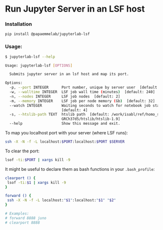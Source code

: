# Run Jupyter Server in an LSF host

### Installation

```bash
pip install @papaemmelab/jupyterlab-lsf
```

### Usage:
```bash
$ jupyterlab-lsf --help

Usage: jupyterlab-lsf [OPTIONS]

  Submits jupyter server in an lsf host and map its port.

Options:
  -p, --port INTEGER      Port number, unique by server user  [default: 8888]
  -w, --walltime INTEGER  LSF job wall time (minutes)  [default: 240]
  -n, --nodes INTEGER     LSF job nodes  [default: 2]
  -m, --memory INTEGER    LSF job per node memory (Gb)  [default: 32]
  --watch INTEGER         Waiting seconds to watch for notebook job status
                          [default: 4]
  -s, --htslib-path TEXT  htslib path  [default: /work/isabl/ref/homo_sapiens/
                          GRCh37d5/htslib/htslib-1.9]
  --help                  Show this message and exit.
```

To map you localhost port with your server (where LSF runs):
```bash
ssh -X -N -f -L localhost:$PORT:localhost:$PORT $SERVER
``` 

To clear the port:
```bash
lsof -ti:$PORT | xargs kill -9
```

It might be useful to declare them as bash functions in your `.bash_profile`:
```bash
clearport () {
 lsof -ti:$1 | xargs kill -9
}

forward () {
 ssh -X -N -f -L localhost:"$1":localhost:"$1" "$2"
}

# Examples: 
# forward 8888 juno
# clearport 8888

```

